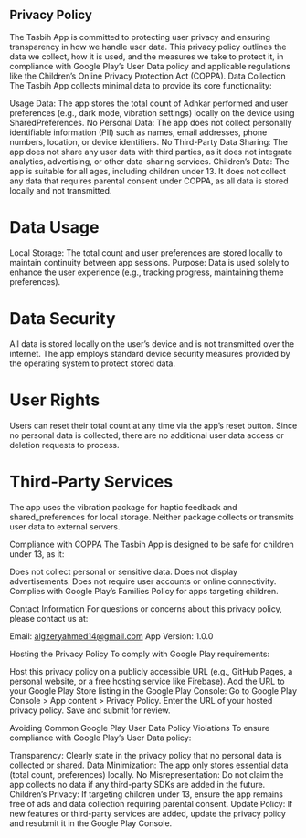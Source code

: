 ## Privacy Policy
The Tasbih App is committed to protecting user privacy and ensuring transparency in how we handle user data. This privacy policy outlines the data we collect, how it is used, and the measures we take to protect it, in compliance with Google Play’s User Data policy and applicable regulations like the Children’s Online Privacy Protection Act (COPPA).
Data Collection
The Tasbih App collects minimal data to provide its core functionality:

Usage Data: The app stores the total count of Adhkar performed and user preferences (e.g., dark mode, vibration settings) locally on the device using SharedPreferences.
No Personal Data: The app does not collect personally identifiable information (PII) such as names, email addresses, phone numbers, location, or device identifiers.
No Third-Party Data Sharing: The app does not share any user data with third parties, as it does not integrate analytics, advertising, or other data-sharing services.
Children’s Data: The app is suitable for all ages, including children under 13. It does not collect any data that requires parental consent under COPPA, as all data is stored locally and not transmitted.

# Data Usage

Local Storage: The total count and user preferences are stored locally to maintain continuity between app sessions.
Purpose: Data is used solely to enhance the user experience (e.g., tracking progress, maintaining theme preferences).

# Data Security

All data is stored locally on the user’s device and is not transmitted over the internet.
The app employs standard device security measures provided by the operating system to protect stored data.

# User Rights

Users can reset their total count at any time via the app’s reset button.
Since no personal data is collected, there are no additional user data access or deletion requests to process.

# Third-Party Services

The app uses the vibration package for haptic feedback and shared_preferences for local storage. Neither package collects or transmits user data to external servers.

Compliance with COPPA
The Tasbih App is designed to be safe for children under 13, as it:

Does not collect personal or sensitive data.
Does not display advertisements.
Does not require user accounts or online connectivity.
Complies with Google Play’s Families Policy for apps targeting children.

Contact Information
For questions or concerns about this privacy policy, please contact us at:

Email: algzeryahmed14@gmail.com
App Version: 1.0.0

Hosting the Privacy Policy
To comply with Google Play requirements:

Host this privacy policy on a publicly accessible URL (e.g., GitHub Pages, a personal website, or a free hosting service like Firebase).
Add the URL to your Google Play Store listing in the Google Play Console:
Go to Google Play Console > App content > Privacy Policy.
Enter the URL of your hosted privacy policy.
Save and submit for review.



Avoiding Common Google Play User Data Policy Violations
To ensure compliance with Google Play’s User Data policy:

Transparency: Clearly state in the privacy policy that no personal data is collected or shared.
Data Minimization: The app only stores essential data (total count, preferences) locally.
No Misrepresentation: Do not claim the app collects no data if any third-party SDKs are added in the future.
Children’s Privacy: If targeting children under 13, ensure the app remains free of ads and data collection requiring parental consent.
Update Policy: If new features or third-party services are added, update the privacy policy and resubmit it in the Google Play Console.

